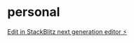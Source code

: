 # personal

[Edit in StackBlitz next generation editor ⚡️](https://stackblitz.com/~/github.com/notarealcoders/personal)